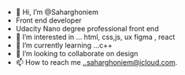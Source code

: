- 👋 Hi, I’m @Saharghoniem
- Front end developer
- Udacity Nano degree professional front end
- 👀 I’m interested in ... html, css,js, ux figma , react
- 🌱 I’m currently learning ...c++
- 💞️ I’m looking to collaborate on design
- 📫 How to reach me ..saharghoniem@icloud.com.

<!---
Saharghoniem/Saharghoniem is a ✨ special ✨ repository because its `README.md` (this file) appears on your GitHub profile.
You can click the Preview link to take a look at your changes.
--->
